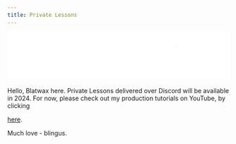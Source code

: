 ```yaml
---
title: Private Lessons
---
```


<!-- This is a comment. It won't be shown in the final page -->

<!-- This is how you include images. -->
![Image](user-images/72DPI_noartboard_white.png)

Hello, Blatwax here. Private Lessons delivered over Discord will be available in 2024. For now, please check out my production tutorials on YouTube, by clicking 
<!-- This is how you include a link -->
[here](https://www.youtube.com/@everythinghertz).

Much love - blingus.
